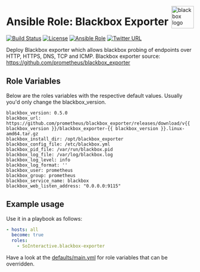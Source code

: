 <p><img src="http://jacobsmedia.com/wp-content/uploads/2015/08/black-box-edit.png" alt="blackbox logo" title="blackbox" align="right" height="60" /></p>

Ansible Role: Blackbox Exporter
===============================

[![Build Status](https://ci.devops.sosoftware.pl/buildStatus/icon?job=SoInteractive/blackbox-exporter/master)](https://ci.devops.sosoftware.pl/blue/organizations/jenkins/SoInteractive%2Fblackbox-exporter/activity) [![License](https://img.shields.io/badge/license-MIT%20License-brightgreen.svg)](https://opensource.org/licenses/MIT) [![Ansible Role](https://img.shields.io/ansible/role/99999.svg)](https://galaxy.ansible.com/SoInteractive/blackbox-exporter/) [![Twitter URL](https://img.shields.io/twitter/follow/sointeractive.svg?style=social&label=Follow%20%40SoInteractive)](https://twitter.com/sointeractive)

Deploy Blackbox exporter which allows blackbox probing of endpoints over HTTP, HTTPS, DNS, TCP and ICMP.
Blackbox exporter source: https://github.com/prometheus/blackbox_exporter

Role Variables
--------------

Below are the roles variables with the respective default values. Usually you'd only change the blackbox_version.

```
blackbox_version: 0.5.0
blackbox_url: https://github.com/prometheus/blackbox_exporter/releases/download/v{{ blackbox_version }}/blackbox_exporter-{{ blackbox_version }}.linux-amd64.tar.gz
blackbox_install_dir: /opt/blackbox_exporter
blackbox_config_file: /etc/blackbox.yml
blackbox_pid_file: /var/run/blackbox.pid
blackbox_log_file: /var/log/blackbox.log
blackbox_log_level: info
blackbox_log_format: ''
blackbox_user: prometheus
blackbox_group: prometheus
blackbox_service_name: blackbox
blackbox_web_listen_address: "0.0.0.0:9115"
```

Example usage
-------------

Use it in a playbook as follows:
```yaml
- hosts: all
  become: true
  roles:
    - SoInteractive.blackbox-exporter
```

Have a look at the [defaults/main.yml](defaults/main.yml) for role variables
that can be overridden.
